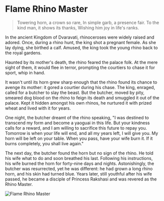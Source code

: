 # Flame Rhino Master

> Towering horn, a crown so rare,
> In simple garb, a presence fair.
> To the kind man, it shows its thanks,
> Wishing him joy in life's ranks.

In the ancient Kingdom of Dvaravati, rhinoceroses were widely raised and
adored. Once, during a rhino hunt, the king shot a pregnant female. As she
lay dying, she birthed a calf. Amused, the king took the young rhino back
to the royal gardens.

Haunted by its mother's death, the rhino feared the palace folk. At the
mere sight of them, it would flee in terror, prompting the courtiers to
chase it for sport, whip in hand.

It wasn't until its horn grew sharp enough that the rhino found its chance
to avenge its mother: it gored a courtier during his chase. The king,
enraged, called for a butcher to slay the beast. But the butcher, moved by
pity, smeared dog blood on the rhino to feign its death and smuggled it
out of the palace. Kept it hidden amongst his own rhinos, he nurtured it
with prized wheat and lived with it for years.

One night, the butcher dreamt of the rhino speaking, "I was destined to
transcend my form and become a yaoguai in this life. But your kindness
calls for a reward, and I am willing to sacrifice this future to repay you.
Tomorrow is when your life will end, and all my years left, I will give you.
My horn will be left on your table. When you pass, have your wife burn it.
If it burns completely, you shall live again."

The next day, the butcher found the horn but no sign of the rhino. He told
his wife what to do and soon breathed his last. Following his instructions,
his wife burned the horn for forty-nine days and nights. Astonishingly, the
butcher was resurrected, yet he was different: he had grown a long rhino
horn, and his skin had turned blue. Years later, still youthful after his wife
passed, he became a disciple of Princess Rakshasi and was revered as the
Rhino Master.

![Flame Rhino Master](/image-20240827221004361.png)